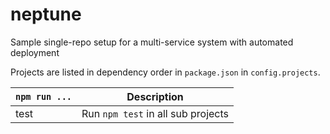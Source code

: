 # neptune
Sample single-repo setup for a multi-service system with automated deployment

Projects are listed in dependency order in `package.json` in `config.projects`.


`npm run ...` | Description
---|---
test | Run `npm test` in all sub projects

